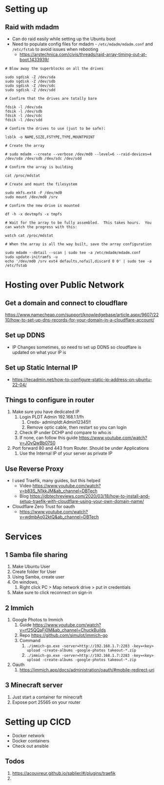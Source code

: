 # Setting up
## Raid with mdadm
- Can do raid easily while setting up the Ubuntu boot
- Need to populate config files for mdadm - `/etc/mdadm/mdadm.conf` and `/etc/fstab` to avoid issues when rebooting
	- https://arstechnica.com/civis/threads/raid-array-timing-out-at-boot.1433939/
```
# Blow away the superblocks on all the drives

sudo sgdisk -Z /dev/sda
sudo sgdisk -Z /dev/sdb
sudo sgdisk -Z /dev/sdc
sudo sgdisk -Z /dev/sdd

# Confirm that the drives are totally bare

fdsik -l /dev/sda
fdsik -l /dev/sdb
fdsik -l /dev/sdc
fdsik -l /dev/sdd

# Confirm the drives to use (just to be safe):

lsblk -o NAME,SIZE,FSTYPE,TYPE,MOUNTPOINT

# Create the array

# sudo mdadm --create --verbose /dev/md0 --level=6 --raid-devices=4 /dev/sda /dev/sdb /dev/sdc /dev/sdd

# Confirm the array is building

cat /proc/mdstat

# Create and mount the filesystem

sudo mkfs.ext4 -F /dev/md0
sudo mount /dev/md0 /srv

# Confirm the new drive is mounted

df -h -x devtmpfs -x tmpfs

# Wait for the array to be fully assembled.  This takes hours.  You can watch the progress with this:

watch cat /proc/mdstat

# When the array is all the way built, save the array configuration

sudo mdadm --detail --scan | sudo tee -a /etc/mdadm/mdadm.conf
sudo update-initramfs -u
echo '/dev/md0 /srv ext4 defaults,nofail,discard 0 0' | sudo tee -a /etc/fstab
```
# Hosting over Public Network
## Get a domain and connect to cloudflare
https://www.namecheap.com/support/knowledgebase/article.aspx/9607/2210/how-to-set-up-dns-records-for-your-domain-in-a-cloudflare-account/
## Set up DDNS 
- IP Changes sometimes, so need to set up DDNS so cloudflare is updated on what your IP is
## Set up Static Internal IP
- https://tecadmin.net/how-to-configure-static-ip-address-on-ubuntu-22-04/
## Things to configure in router
1. Make sure you have dedicated IP
	1. Login PLDT Admin 192.168.1.1/fh
		1. Creds- adminpldt:Admin12345!!
		2. Remove optic cable, then restart so you can login
	2. Check IP under DCHP and compare to who.is
	3. If none, can follow this guide https://www.youtube.com/watch?v=JOyQwBb07S0
2. Port forward 80 and 443 from Router. Should be under Applications
	1. Use the Internal IP of your server as private IP
## Use Reverse Proxy
- I used Traefik, many guides, but this helped
	- Video https://www.youtube.com/watch?v=b83S_N1kkJM&ab_channel=DBTech
	- Blog https://dbtechreviews.com/2020/03/18/how-to-install-and-setup-traefik-with-cloudflare-using-your-own-domain-name/
- Cloudflare Zero Trust for oauth
	- https://www.youtube.com/watch?v=wdmbAo02ktQ&ab_channel=DBTech
# Services
## 1 Samba file sharing
1. Make Ubuntu User
2. Create folder for User
3. Using Samba, create user
4. On windows, 
	1. Right click PC > Map network drive > put in credentials
5. Make sure to click reconnect on sign-in

## 2 Immich
1. Google Photos to Immich
	1. Guide https://www.youtube.com/watch?v=rf25QQaFj0M&ab_channel=ChuckBuilds
	2. Repo https://github.com/simulot/immich-go
	3. Command
		1. `./immich-go.exe -server=http://192.168.1.7:2283 -key=<key> upload -create-albums -google-photos takeout-*.zip`
		1. `./immich-go.exe -server=http://192.168.1.7:2283 -key=<key> upload -create-albums -google-photos takeout-*.zip`
2. Oauth
	1. https://immich.app/docs/administration/oauth/#mobile-redirect-uri


## 3 Minecraft server
1. Just start a container for minecraft
2. Expose port 25565 on your router

# Setting up CICD
- Docker network
- Docker containers
- Check out ansible

## Todos
1. https://acouvreur.github.io/sablier/#/plugins/traefik
2. 

